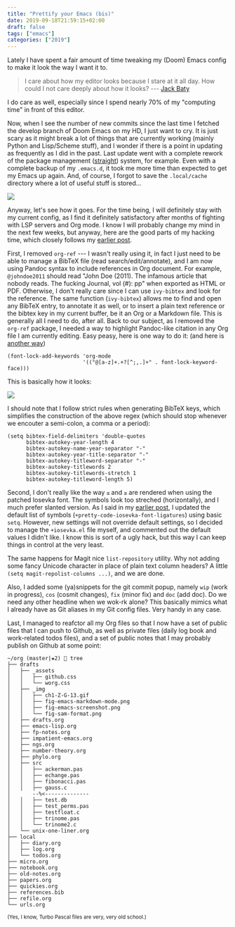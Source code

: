 ```yaml
---
title: "Prettify your Emacs (bis)"
date: 2019-09-18T21:59:15+02:00
draft: false
tags: ["emacs"]
categories: ["2019"]
---
```


Lately I have spent a fair amount of time tweaking my (Doom) Emacs config to make it look the way I want it to.

<!--more-->

> I care about how my editor looks because I stare at it all day. How could I not care deeply about how it looks? --- [Jack Baty](https://www.baty.net/2019/how-my-editor-looks-is-important-to-me/)

I do care as well, especially since I spend nearly 70% of my "computing time" in front of this editor.

Now, when I see the number of new commits since the last time I fetched the develop branch of Doom Emacs on my HD, I just want to cry. It is just scary as it might break a lot of things that are currently working (mainly Python and Lisp/Scheme stuff), and I wonder if there is a point in updating as frequently as I did in the past. Last update went with a complete rework of the package management ([straight](https://github.com/raxod502/straight.el)) system, for example. Even with a complete backup of my `.emacs.d`, it took me more time than expected to get my Emacs up again. And, of course, I forgot to save the `.local/cache` directory where a lot of useful stuff is stored...

![](/img/2019-09-18-21-58-09.png)

Anyway, let's see how it goes. For the time being, I will definitely stay with my current config, as I find it definitely satisfactory after months of fighting with LSP servers and Org mode. I know I will probably change my mind in the next few weeks, but anyway, here are the good parts of my hacking time, which closely follows my [earlier post](/post/enliven-your-emacs/).

First, I removed `org-ref` --- I wasn't really using it, in fact I just need to be able to manage a BibTeX file (read search/edit/annotate), and I am now using Pandoc syntax to include references in Org document. For example, `@johndoe2011` should read "John Doe (2011). The infamous article that nobody reads. The fucking Journal, vol (#): pp" when exported as HTML or PDF. Otherwise, I don't really care since I can use `ivy-bibtex` and look for the reference. The same function (`ivy-bibtex`) allows me to find and open any BibTeX entry, to annotate it as well, or to insert a plain text reference or the bibtex key in my current buffer, be it an Org or a Markdown file. This is generally all I need to do, after all. Back to our subject, as I removed the `org-ref` package, I needed a way to highlight Pandoc-like citation in any Org file I am currently editing. Easy peasy, here is one way to do it: (and here is [another way](https://emacs.stackexchange.com/a/52390))

```emacs-lisp
(font-lock-add-keywords 'org-mode
                        '(("@[a-z]+.+?[^;,.]+" . font-lock-keyword-face)))
```

This is basically how it looks:

![](/img/2019-09-18-23-00-40.png)

I should note that I follow strict rules when generating BibTeX keys, which simplifies the construction of the above regex (which should stop whenever we encouter a semi-colon, a comma or a period):

```emacs-lisp
(setq bibtex-field-delimiters 'double-quotes
      bibtex-autokey-year-length 4
      bibtex-autokey-name-year-separator "-"
      bibtex-autokey-year-title-separator "-"
      bibtex-autokey-titleword-separator "-"
      bibtex-autokey-titlewords 2
      bibtex-autokey-titlewords-stretch 1
      bibtex-autokey-titleword-length 5)
```

Second, I don't really like the way `≤` and `≥` are rendered when using the patched Iosevka font. The symbols look too streched (horizontally), and I much prefer slanted version. As I said in my [earlier post](/post/enliven-your-emacs/), I updated the default list of symbols (`+pretty-code-iosevka-font-ligatures`) using basic `setq`. However, new settings will not override default settings, so I decided to manage the `+iosevka.el` file myself, and commented out the default values I didn't like. I know this is sort of a ugly hack, but this way I can keep things in control at the very least.

The same happens for Magit nice `list-repository` utility. Why not adding some fancy Unicode character in place of plain text column headers? A little `(setq magit-repolist-columns ...)`, and we are done.

Also, I added some (ya)snippets for the git commit popup, namely `wip` (work in progress), `cos` (cosmit changes), `fix` (minor fix) and `doc` (add doc). Do we need any other headline when we wok-rk alone? This basically mimics what I already have as Git aliases in my Git config files. Very handy in any case.

Last, I managed to reafctor all my Org files so that I now have a set of public files that I can push to Github, as well as private files (daily log book and work-related todos files), and a set of public notes that I may probably publish on Github at some point:

    ~/org (master|✚2)  tree
    ├── drafts
    │   ├── _assets
    │   │   ├── github.css
    │   │   └── worg.css
    │   ├── _img
    │   │   ├── ch1-Z-G-13.gif
    │   │   ├── fig-emacs-markdown-mode.png
    │   │   ├── fig-emacs-screenshot.png
    │   │   └── fig-sam-format.png
    │   ├── drafts.org
    │   ├── emacs-lisp.org
    │   ├── fp-notes.org
    │   ├── impatient-emacs.org
    │   ├── ngs.org
    │   ├── number-theory.org
    │   ├── phylo.org
    │   ├── src
    │   │   ├── ackerman.pas
    │   │   ├── echange.pas
    │   │   ├── fibonacci.pas
    │   │   ├── gauss.c
    │       --%<--------------
    │   │   ├── test.db
    │   │   ├── test_perms.pas
    │   │   ├── testfloat.c
    │   │   ├── trinome.pas
    │   │   └── trinome2.c
    │   └── unix-one-liner.org
    ├── local
    │   ├── diary.org
    │   ├── log.org
    │   └── todos.org
    ├── micro.org
    ├── notebook.org
    ├── old-notes.org
    ├── papers.org
    ├── quickies.org
    ├── references.bib
    ├── refile.org
    └── urls.org

<small>(Yes, I know, Turbo Pascal files are very, very old school.)</small>
